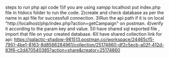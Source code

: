 steps to run php api code
1)if you are using xampp localhost put index.php file in htdocs folder to run the code.
2)create and check database as per the name in api file for successfull connection.
3)Run the api path if it is on local "http://localhost/php/index.php?action=getCampaign" on postman.
4)verify it according to the param key and value.
5)I have shared sql exported file , import that file on your created database.
6)I have shared collection link for api:
https://galactic-shadow-981513.postman.co/workspace/24465cf5-7951-4be1-8163-8d8566284961/collection/25174860-df2c5ecb-a02f-412d-83f6-c2d470540385?action=share&creator=25174860
